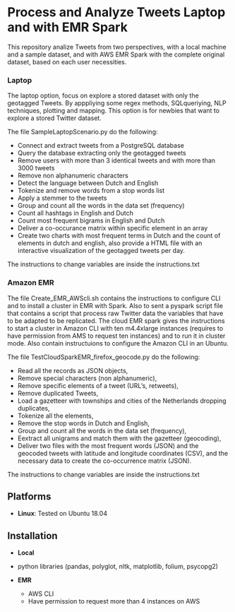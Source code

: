 # Process and Analyze Tweets Laptop and with EMR Spark

This repository analize Tweets from two perspectives, with a local machine and a sample dataset, and with AWS EMR Spark with the complete original dataset, based on each user necessities.

### Laptop

The laptop option, focus on explore a stored dataset with only the geotagged Tweets. By apppliying some regex methods, SQLqueriying, NLP techniques, plotting and mapping. This option is for newbies that want to explore a stored Twitter dataset.

The file SampleLaptopScenario.py do the following:

* Connect and extract tweets from a PostgreSQL database
* Query the database extracting only the geotagged tweets
* Remove users with more than 3 identical tweets and with more than 3000 tweets
* Remove non alphanumeric characters
* Detect the language between Dutch and English
* Tokenize and remove words from a stop words list
* Apply a stemmer to the tweets
* Group and count all the words in the data set (frequency)
* Count all hashtags in English and Dutch
* Count most frequent bigrams in English and Dutch
* Deliver a co-occurance matrix within specific element in an array
* Create two charts with most frequent terms in Dutch and the count of elements in dutch and english, also provide a HTML file with an interactive visualization of the geotagged tweets per day.

The instructions to change variables are inside the instructions.txt

### Amazon EMR

The file Create_EMR_AWScli.sh contains the instructions to configure CLI and to install a cluster in EMR with Spark. Also to sent a pyspark script file that contains a script that process raw Twitter data the variables that have to be adapted to be replicated. The cloud EMR spark gives the instructions to start a cluster in Amazon CLI with ten m4.4xlarge instances (requires to have permission from AMS to request ten instances) and to run it in cluster mode. Also contain instructuions to configure the Amazon CLI in an Ubuntu.

The file TestCloudSparkEMR_firefox_geocode.py do the following:

* Read all the records as JSON objects, 
* Remove special characters (non alphanumeric),
* Remove specific elements of a tweet (URL’s, retweets),
* Remove duplicated Tweets,
* Load a gazetteer with townships and cities of the Netherlands dropping duplicates, 
* Tokenize all the elements, 
* Remove the stop words in Dutch and English, 
* Group and count all the words in the data set (frequency),
* Eextract all unigrams and match them with the gazetteer (geocoding), 
* Deliver two files with the most frequent words (JSON) and the geocoded tweets with latitude and longitude coordinates (CSV), and the necessary data to create the co-occurrence matrix (JSON).

The instructions to change variables are inside the instructions.txt

## Platforms

* **Linux**: Tested on Ubuntu 18.04

## Installation

* **Local**
 * python libraries (pandas, polyglot, nltk, matplotlib, folium, psycopg2)

* **EMR**
  * AWS CLI
  * Have permission to request more than 4 instances on AWS

